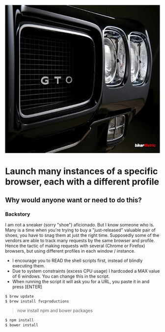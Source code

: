 <img src="../images/GTO_70_BorrowedFromNet.jpg" alt="Front Grille of 1970 Pontiac GTO that I downloaded from the internet" title="Front Grille of 1970 Pontiac GTO that I downloaded from the internet" width="640" height="480" />

# Launch many instances of a specific browser, each with a different profile

## Why would anyone want or need to do this?

### Backstory

I am not a sneaker (sorry "shoe") aficionado. But I know someone who is.  Many is a time when you're trying to buy a "just-released" valuable pair of shoes, you have to snag them at just the right time.  Supposedly some of the vendors are able to track many requests by the same browser and profile.  Hence the tactic of making requests with several (Chrome or Firefox) browsers, but using different profiles in each window / instance.

- I encourage you to READ the shell scripts first, instead of blindly executing them.  
- Due to system constraints (excess CPU usage) I hardcoded a MAX value of 6 windows. You can change this in the script.
- When running the script it will ask you for a URL, you paste it in and press [ENTER]

```shell
$ brew update
$ brew install fvcproductions
```

> now install npm and bower packages

```shell
$ npm install
$ bower install
```